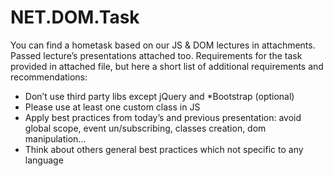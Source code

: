 # NET.DOM.Task
You can find a hometask based on our JS & DOM lectures in attachments. Passed lecture’s presentations attached too.
Requirements for the task provided in attached file, but here a short list of additional requirements and recommendations:
- Don’t use third party libs except jQuery and *Bootstrap (optional)
- Please use at least one custom class in JS
- Apply best practices from today’s and previous presentation: avoid global scope, event  un/subscribing, classes creation, dom manipulation…
- Think about others general best practices which not specific to any language
